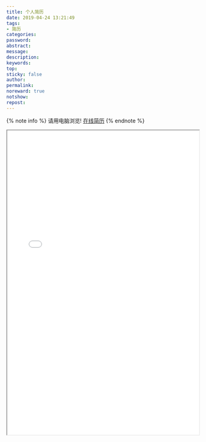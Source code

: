 ```yaml
---
title: 个人简历
date: 2019-04-24 13:21:49
tags:
- 简历
categories:
password:
abstract:
message:
description:
keywords:
top:
sticky: false
author:
permalink:
noreward: true
notshow:
repost:
---
```



{% note info %}
请用电脑浏览! [在线简历](https://hacknical.com/Lruihao/resume)
{% endnote %}
<!--more-->
<iframe src="/posts/resume/李瑞豪.pdf" width="100%" height="800px"></iframe>

